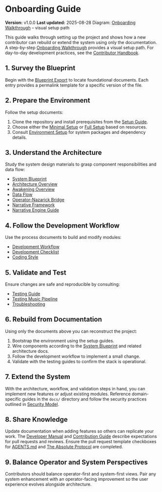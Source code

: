 # Onboarding Guide

**Version:** v1.0.0
**Last updated:** 2025-08-28
Diagram: [Onboarding Walkthrough](onboarding_walkthrough.md) – visual setup path

This guide walks through setting up the project and shows how a new contributor can rebuild or extend the system using only the documentation. A step-by-step [Onboarding Walkthrough](onboarding_walkthrough.md) provides a visual setup path. For day-to-day development practices, see the [Contributor Handbook](CONTRIBUTOR_HANDBOOK.md).

## 1. Survey the Blueprint
Begin with the [Blueprint Export](BLUEPRINT_EXPORT.md) to locate foundational documents. Each entry provides a permalink template for a specific version of the file.

## 2. Prepare the Environment
Follow the setup documents:
1. Clone the repository and install prerequisites from the [Setup Guide](setup.md).
2. Choose either the [Minimal Setup](setup_minimal.md) or [Full Setup](setup_full.md) based on resources.
3. Consult [Environment Setup](environment_setup.md) for system packages and dependency details.

## 3. Understand the Architecture
Study the system design materials to grasp component responsibilities and data flow:
- [System Blueprint](system_blueprint.md)
- [Architecture Overview](architecture_overview.md)
- [Awakening Overview](awakening_overview.md)
- [Data Flow](data_flow.md)
- [Operator-Nazarick Bridge](operator_nazarick_bridge.md)
- [Narrative Framework](narrative_framework.md)
- [Narrative Engine Guide](narrative_engine_GUIDE.md)

## 4. Follow the Development Workflow
Use the process documents to build and modify modules:
- [Development Workflow](development_workflow.md)
- [Development Checklist](development_checklist.md)
- [Coding Style](coding_style.md)

## 5. Validate and Test
Ensure changes are safe and reproducible by consulting:
- [Testing Guide](testing.md)
- [Testing Music Pipeline](testing_music_pipeline.md)
- [Troubleshooting](troubleshooting.md)

## 6. Rebuild from Documentation
Using only the documents above you can reconstruct the project:
1. Bootstrap the environment using the setup guides.
2. Wire components according to the [System Blueprint](system_blueprint.md) and related architecture docs.
3. Follow the development workflow to implement a small change.
4. Validate with the testing guides to confirm the stack is operational.

## 7. Extend the System
With the architecture, workflow, and validation steps in hand, you can implement new features or adjust existing modules. Reference domain-specific guides in the `docs/` directory and follow the security practices outlined in [Security Model](security_model.md).

## 8. Share Knowledge
Update documentation when adding features so others can replicate your work. The [Developer Manual](developer_manual.md) and [Contribution Guide](contribution_guide.md) describe expectations for pull requests and reviews. Ensure the pull request template checkboxes for [AGENTS.md](../AGENTS.md) and [The Absolute Protocol](The_Absolute_Protocol.md) are completed.
## 9. Balance Operator and System Perspectives
Contributors should balance operator-first and system-first views. Pair any system enhancement with an operator-facing improvement so the user experience evolves alongside architecture.
